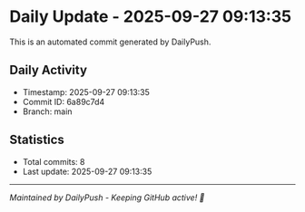 # Daily Update - 2025-09-27 09:13:35

This is an automated commit generated by DailyPush.

## Daily Activity
- Timestamp: 2025-09-27 09:13:35
- Commit ID: 6a89c7d4
- Branch: main

## Statistics
- Total commits: 8
- Last update: 2025-09-27 09:13:35

---
*Maintained by DailyPush - Keeping GitHub active! 🚀*
